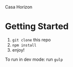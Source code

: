 Casa Horizon
# Getting Started

1. `git clone` this repo
2. `npm install`
3. enjoy!

To run in dev mode: run `gulp`